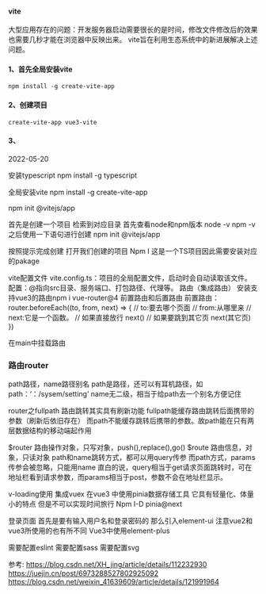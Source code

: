 
#### vite
大型应用存在的问题：开发服务器启动需要很长的是时间，修改文件修改后的效果也需要几秒才能在浏览器中反映出来。
vite旨在利用生态系统中的新进展解决上述问题。
#### 1、首先全局安装vite

    npm install -g create-vite-app
#### 2、创建项目
    create-vite-app vue3-vite
#### 3、


2022-05-20

安装typescript
npm install -g typescript

全局安装vite
npm install -g create-vite-app

npm init @vitejs/app




首先是创建一个项目
检索到对应目录
首先查看node和npm版本
    node -v
    npm -v
之后使用一下语句进行创建
    npm init @vitejs/app

按照提示完成创建
打开我们创建的项目
Npm I
这是一个TS项目因此需要安装对应的pakage

vite配置文件
vite.config.ts：项目的全局配置文件，启动时会自动读取该文件。
配置：@指向src目录、服务端口、打包路径、代理等。
路由（集成路由）
安装支持vue3的路由npm i vue-router@4
前置路由和后置路由
前置路由：
router.beforeEach((to, from, next) => { 
// to:要去哪个页面
 // from:从哪里来
 // next:它是一个函数。
 // 如果直接放行 next() 
// 如果要跳到其它页 next(其它页) })

在main中挂载路由

### 路由router

path路径，name路径别名
path是路径，还可以有耳机路径，如path：‘：/sysem/setting’
name无二级，相当于给path去一个别名方便记住


router之fullpath
路由跳转其实具有刷新功能
fullpath能缓存路由跳转后面携带的参数（刷新后依旧存在）
而path不能缓存跳转后携带的参数。故path能在只有两层数据结构的移动端起作用


$router 路由操作对象，只写对象，push(),replace(),go()
$route 路由信息，对象，只读对象
path和name跳转方式，都可以用query传参
而path方式，params传参会被忽略，只能用name
直白的说，query相当于get请求页面跳转时，可在地址栏看到请求参数，而params相当于post，参数不会在地址栏显示。


v-loading使用
集成vuex
在vue3 中使用pinia数据存储工具
它具有轻量化、体量小的特点
但是不可以实现时间旅行
Npm I-D pinia@next



登录页面
首先是要有输入用户名和登录密码的
那么引入element-ui
注意vue2和vue3所使用的也有所不同
Vue3中使用element-plus

需要配置eslint
需要配置sass
需要配置svg



参考: 
<https://blog.csdn.net/XH_jing/article/details/112232930>
<https://juejin.cn/post/6973288527802925092> 
<https://blog.csdn.net/weixin_41639609/article/details/121991964>